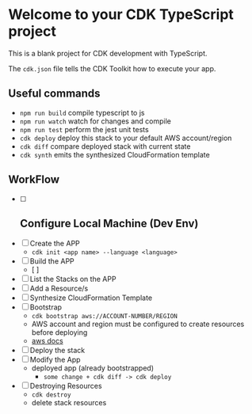 # Welcome to your CDK TypeScript project

This is a blank project for CDK development with TypeScript.

The `cdk.json` file tells the CDK Toolkit how to execute your app.

## Useful commands

* `npm run build`   compile typescript to js
* `npm run watch`   watch for changes and compile
* `npm run test`    perform the jest unit tests
* `cdk deploy`      deploy this stack to your default AWS account/region
* `cdk diff`        compare deployed stack with current state
* `cdk synth`       emits the synthesized CloudFormation template

## WorkFlow

- [ ] Configure Local Machine (Dev Env)
  - 
- [ ] Create the APP
  - `cdk init <app name> --language <language>`
- [ ] Build the APP
  - [ ] 
- [ ] List the Stacks on the APP
- [ ] Add a Resource/s
- [ ] Synthesize CloudFormation Template
- [ ] Bootstrap
  - `cdk bootstrap aws://ACCOUNT-NUMBER/REGION` 
  - AWS account and region must be configured to create resources before deploying
  - [aws docs](https://docs.aws.amazon.com/cdk/v2/guide/bootstrapping.html) 
- [ ] Deploy the stack
- [ ] Modify the App
  - deployed app (already bootstrapped)
    - ` some change + cdk diff -> cdk deploy ` 
- [ ] Destroying Resources
  - ` cdk destroy ` 
  - delete stack resources
    